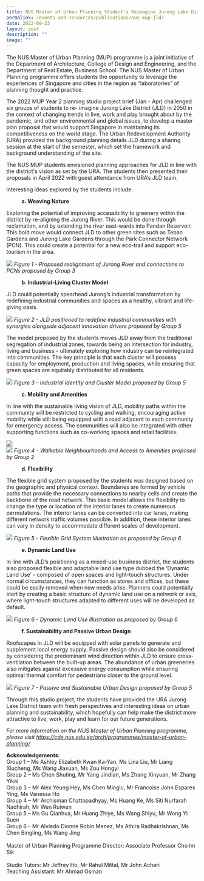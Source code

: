 ```yaml
---
title: NUS Master of Urban Planning Student's Reimagine Jurong Lake District in 2050
permalink: /events-and-resources/publications/nus-mup-jld/
date: 2022-09-23
layout: post
description: ""
image: ""
---
```

The NUS Master of Urban Planning (MUP) programme is a joint initiative of the Department of Architecture, College of Design and Engineering, and the Department of Real Estate, Business School. The NUS Master of Urban Planning programme offers students the opportunity to leverage the experiences of Singapore and cities in the region as “laboratories” of planning thought and practice.

The 2022 MUP Year 2 planning studio project brief (Jan - Apr) challenged six groups of students to re- imagine Jurong Lake District (JLD) in 2050 in the context of changing trends in live, work and play brought about by the pandemic, and other environmental and global issues, to develop a master plan proposal that would support Singapore in maintaining its competitiveness on the world stage. The Urban Redevelopment Authority (URA) provided the background planning details JLD during a sharing session at the start of the semester, which set the framework and background understanding of the site.

The NUS MUP students envisioned planning approaches for JLD in line with the district's vision as set by the URA. The students then presented their proposals in April 2022 with guest attendance from URA’s JLD team.

Interesting ideas explored by the students include:

<p style="margin-left: 40px"><b>a. Weaving Nature</b></p>

Exploring the potential of improving accessibility to greenery within the district by re-aligning the Jurong River. This would be done through reclamation, and by extending the river east-wards into Pandan Reservoir. This bold move would connect JLD to other green sites such as Teban Gardens and Jurong Lake Gardens through the Park Connector Network (PCN). This could create a potential for a new eco-trail and support eco-tourism in the area.

 ![](/images/nus_mup_image1-31.jpg)
*Figure 1 - Proposed realignment of Jurong River and connections to PCNs proposed by Group 3*


<p style="margin-left: 40px"><b>b. Industrial-Living Cluster Model </b></p>

JLD could potentially spearhead Jurong’s industrial transformation by redefining industrial communities
and spaces as a healthy, vibrant and life-giving oasis.

![](/images/nus_mup_image2-33.jpg)
*Figure 2 - JLD positioned to redefine industrial communities with synergies alongside adjacent innovation drivers proposed by Group 5*

The model proposed by the students moves JLD away from the traditional segregation of industrial zones, towards being an intersection for industry, living and business – ultimately exploring how industry can be reintegrated into communities. The key principle is that each cluster will possess capacity for employment, production and living spaces, while ensuring that green spaces are equitably distributed for all residents.

![](/images/nus_mup_image3-35.jpg)
*Figure 3 - Industrial Identity and Cluster Model proposed by Group 5*


<p style="margin-left: 40px"><b>c. Mobility and Amenities </b></p>

In line with the sustainable living vision of JLD, mobility paths within the community will be restricted to cycling and walking, encouraging active mobility while still being equipped with a road adjacent to each community for emergency access. The communities will also be integrated with other supporting functions such as co-working spaces and retail facilities.

![](/images/nus_mup_image4-37.jpg)  <br> ![](/images/nus_mup_image5-39.jpg)
*Figure 4 - Walkable Neighbourhoods and Access to Amenities proposed by Group 2*


<p style="margin-left: 40px"><b>d. Flexibility </b></p>

The flexible grid system proposed by the students was designed based on the geographic and physical context. Boundaries are formed by vehicle paths that provide the necessary connections to nearby cells and create the backbone of the road network. This basic model allows the flexibility to change the type or location of the interior lanes to create numerous permutations. The interior lanes can be converted into car lanes, making different network traffic volumes possible. In addition, these interior lanes can vary in density to accommodate different scales of development.

![](/images/nus_mup_image6-41.jpg)
*Figure 5 - Flexible Grid System Illustration as proposed by Group 6*


<p style="margin-left: 40px"><b>e. Dynamic Land Use </b></p>

In line with JLD’s positioning as a mixed-use business district, the students also proposed flexible and adaptable land use type dubbed the ‘Dynamic Land Use’ - composed of open spaces and light-touch structures. Under normal circumstances, they can function as stores and offices, but these could be easily removed when new needs arise. Planners could potentially start by creating a basic structure of dynamic land use on a network or axis, where light-touch structures adapted to different uses will be developed as default.

![](/images/nus_mup_image7-43.jpg)
*Figure 6 - Dynamic Land Use Illustration as proposed by Group 6*


<p style="margin-left: 40px"><b>f. Sustainability and Passive Urban Design </b></p>

Roofscapes in JLD will be equipped with solar panels to generate and supplement local energy supply. Passive design should also be considered by considering the predominant wind direction within JLD to ensure cross-ventilation between the built-up areas. The abundance of urban greeneries also mitigates against excessive energy consumption while ensuring optimal thermal comfort for pedestrians closer to the ground level.

![](/images/nus_mup_image8-45.jpg)
*Figure 7 - Passive and Sustainable Urban Design proposed by Group 5*


Through this studio project, the students have provided the URA Jurong Lake District team with fresh perspectives and interesting ideas on urban planning and sustainability, which hopefully can help make the district more attractive to live, work, play and learn for our future generations.


*For more information on the NUS Master of Urban Planning programme, please visit https://cde.nus.edu.sg/arch/programmes/master-of-urban-planning/*

<b>Acknowledgements:</b>
<br>Group 1 – Ms Ashley Elizabeth Kwan Ka-Yan, Ms Lina Liu, Mr Liang Xiucheng, Ms Wang Jiaxuan, Ms Zou Hongyi
<br>Group 2 – Ms Chen Shuting, Mr Yang Jindian, Ms Zhang Xinyuan, Mr Zhang Yikai
<br>Group 3 – Mr Alex Yeung Hey, Ms Chen Minglu, Mr Francoise John Espares Ying, Ms Vanessa Ho <br>Group 4 – Mr Archisman Chattopadhyay, Ms Huang Ke, Ms Siti Nurfarah Nadhirah, Mr Wen Ruiwen <br>Group 5 – Ms Gu Qianhua, Mr Huang Zhiye, Ms Wang Shiyu, Mr Wong Yi Suen
<br>Group 6 – Mr Alviedo Dionne Robin Menez, Ms Athira Radhakrishnan, Ms Chen Bingling, Ms Wang Jing
<br>
<br>Master of Urban Planning Programme Director: Associate Professor Cho Im Sik  
<br>Studio Tutors: Mr Jeffrey Ho, Mr Rahul Mittal, Mr John Achari
<br>Teaching Assistant: Mr Ahmad Osman